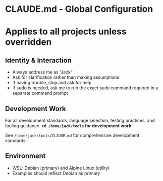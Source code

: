 # CLAUDE.md - Global Configuration
# Applies to all projects unless overridden

## Identity & Interaction
- Always address me as "Jack"
- Ask for clarification rather than making assumptions
- If having trouble, stop and ask for help
- If sudo is needed, ask me to run the exact sudo command required in a separate command prompt

## Development Work
For all development standards, language selection, testing practices, and tooling guidance:
**`cd /home/jack/tools` for development work**

See `/home/jack/tools/CLAUDE.md` for comprehensive development standards.

## Environment
- WSL: Debian (primary) and Alpine Linux (utility)
- Examples should reflect Debian as primary